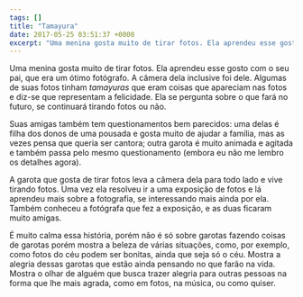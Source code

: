 ```yaml
---
tags: []
title: "Tamayura"
date: 2017-05-25 03:51:37 +0000
excerpt: "Uma menina gosta muito de tirar fotos. Ela aprendeu esse gosto com o seu pai, que era um ótimo fotógrafo. A câmera dela inclusive foi dele...."
---
```


Uma menina gosta muito de tirar fotos. Ela aprendeu esse gosto com o seu pai, que era um ótimo fotógrafo. A câmera dela inclusive foi dele. Algumas de suas fotos tinham *tamayuras* que eram coisas que apareciam nas fotos e diz-se que representam a felicidade. Ela se pergunta sobre o que fará no futuro, se continuará tirando fotos ou não.

Suas amigas também tem questionamentos bem parecidos: uma delas é filha dos donos de uma pousada e gosta muito de ajudar a família, mas as vezes pensa que queria ser cantora; outra garota é muito animada e agitada e também passa pelo mesmo questionamento (embora eu não me lembro os detalhes agora).

A garota que gosta de tirar fotos leva a câmera dela para todo lado e vive tirando fotos. Uma vez ela resolveu ir a uma exposição de fotos e lá aprendeu mais sobre a fotografia, se interessando mais ainda por ela. Também conheceu a fotógrafa que fez a exposição, e as duas ficaram muito amigas.

É muito calma essa história, porém não é só sobre garotas fazendo coisas de garotas porém mostra a beleza de várias situações, como, por exemplo, como fotos do céu podem ser bonitas, ainda que seja só o céu. Mostra a alegria dessas garotas que estão ainda pensando no que farão na vida. Mostra o olhar de alguém que busca trazer alegria para outras pessoas na forma que lhe mais agrada, como em fotos, na música, ou como quiser.